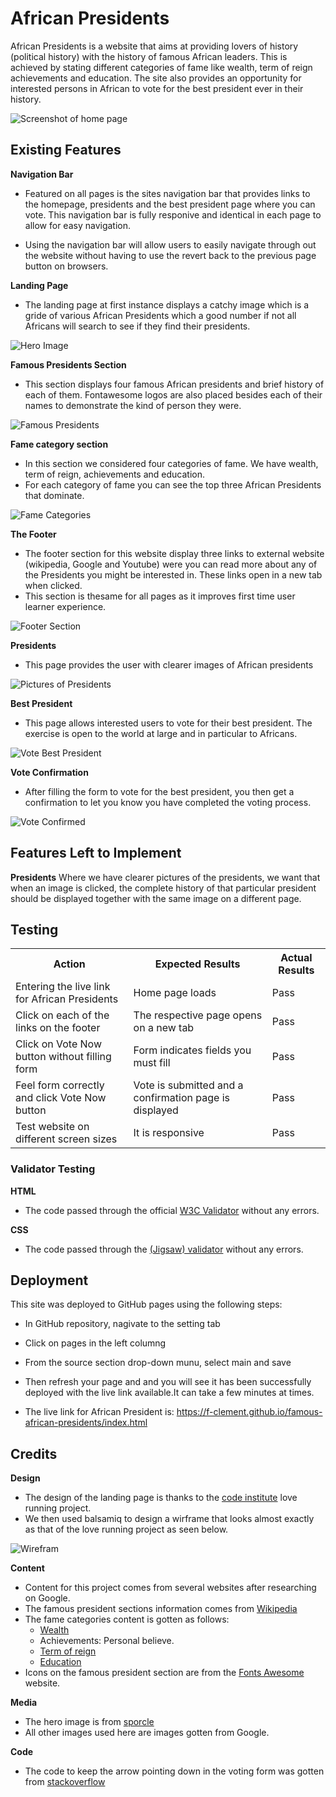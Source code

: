 # African Presidents

African Presidents is a website that aims at providing lovers of history (political history) with the history of famous African leaders. This is achieved by stating different categories of fame like wealth, term of reign achievements and education.  The site also provides an opportunity for interested persons in African to vote for the best president ever in their history. 

![Screenshot of home page](/assets/images/home-page.png)

## Existing Features
**Navigation Bar**
+ Featured on all pages is the sites navigation bar that provides links to the homepage, presidents and the best president page where you can vote. This navigation bar is fully responive and identical in each page to allow for easy navigation.

+ Using the navigation bar will allow users to easily navigate through out the website without having to use the revert back to the previous page button on browsers.

**Landing Page**

+ The landing page at first instance displays a catchy image which is a gride of various African Presidents which a good number if not all Africans will search to see if they find their presidents.

![Hero Image](/assets/images/hero-image.png)

**Famous Presidents Section**
+ This section displays four famous African presidents and brief history of each of them. 
Fontawesome logos are also placed besides each of their names to demonstrate the kind of person they were.

![Famous Presidents](/assets/images/famous-presidents.png)

**Fame category section**

+ In this section we considered four categories of fame. We have wealth, term of reign, achievements and education.
+ For each category of fame you can see the top three African Presidents that dominate.

![Fame Categories](/assets/images/fame-categories.png)

**The Footer**

+ The footer section for this website display three links to external website (wikipedia, Google and Youtube) were you can read more about any of the Presidents you might be interested in. These links open in a new tab when clicked.
+ This section is thesame for all pages as it improves first time user learner experience.

![Footer Section](/assets/images/footer.png)

**Presidents**
+ This page provides the user with clearer images of African presidents

![Pictures of Presidents](/assets/images/presidents.png)

**Best President**

+ This page allows interested users to vote for their best president. The exercise is open to the world at large and in particular to Africans.

![Vote Best President](/assets/images/best-president.png)

**Vote Confirmation**
+ After filling the form to vote for the best president, you then get a confirmation to let you know you have completed the voting process.

![Vote Confirmed](/assets/images/confirmation.png)

## Features Left to Implement

**Presidents**
Where we have clearer pictures of the presidents, we want that when an image is clicked, the complete history of that particular president should be displayed together with the same image on a different page.

## Testing

<table>
<tr>
<th> Action</th>
<th>Expected Results</th>
<th>Actual Results</th>
</tr>

<tr>
<td>Entering the live link for African Presidents</td>
<td>Home page loads</td>
<td>Pass</td>
</tr>

<tr>
<td>Click on each of the links on the footer</td>
<td>The respective page opens on a new tab</td>
<td>Pass</td>
</tr>

<tr>
<td>Click on Vote Now button without filling form</td>
<td>Form indicates fields you must fill</td>
<td>Pass</td>
</tr>

<tr>
<td>Feel form correctly and click Vote Now button</td>
<td>Vote is submitted and a confirmation page is displayed</td>
<td>Pass</td>
</tr>

<tr>
<td>Test website on different screen sizes</td>
<td>It is responsive</td>
<td>Pass</td>
</tr>

</table>

### Validator Testing
**HTML**
+ The code passed through the official [W3C Validator](https://validator.w3.org/nu/?doc=https%3A%2F%2Ff-clement.github.io%2Ffamous-african-presidents%2Findex.html) without any errors.

**CSS**
+ The code passed through the [(Jigsaw) validator](https://jigsaw.w3.org/css-validator/validator?uri=https%3A%2F%2Ff-clement.github.io%2Ffamous-african-presidents%2Findex.html&profile=css3svg&usermedium=all&warning=1&vextwarning=&lang=en) without any errors.

## Deployment
This site was deployed to GitHub pages using the following steps:
+ In GitHub repository, nagivate to the setting tab
+ Click on pages in the left columng 
+ From the source section drop-down munu, select main and save
+ Then refresh your page and and you will see it has been successfully deployed with the live link available.It can take a few minutes at times.

+ The live link for African President is: https://f-clement.github.io/famous-african-presidents/index.html

## Credits

**Design**
+ The design of the landing page is thanks to the [code institute](https://code-institute-org.github.io/love-running-2.0/index.html) love running project.
+ We then used balsamiq to design a wirframe that looks almost exactly as that of the love running project as seen below.

![Wirefram](/assets/images/wireframe.png)

**Content**
+ Content for this project comes from several websites after researching on Google.
+ The famous president sections information comes from [Wikipedia](https://www.wikipedia.org/)
+ The fame categories content is gotten as follows:
  + [Wealth](https://peakng.com/richest-presidents-in-africa/)
  + Achievements: Personal believe.
  + [Term of reign](https://furtherafrica.com/2022/08/13/7-africas-longest-serving-presidents/)
  + [Education](https://www.nairaland.com/2162675/robert-mugabe-tops-most-educated)
+ Icons on the famous president section are from the [Fonts Awesome](https://fontawesome.com/icons) website.

**Media**
+ The hero image is from [sporcle](https://www.sporcle.com/games/OneoftheBhoys/20th-century-african-leader-click)
+ All other images used here are images gotten from Google.

**Code**
+ The code to keep the arrow pointing down in the voting form was gotten from [stackoverflow](https://stackoverflow.com/questions/35196782/how-to-make-datalist-arrow-to-be-always-visible)

